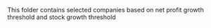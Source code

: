 This folder contains selected companies based on net profit growth threshold and stock growth threshold
